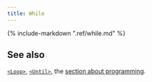 ```yaml
---
title: While
---
```

{% include-markdown ".ref/while.md" %}


## See also


[`<Loop>`](loop.md), [`<Until>`](until.md), the [section about programming](../../manual/programming/index.md).
